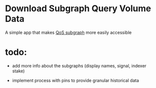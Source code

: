 # Download Subgraph Query Volume Data

A simple app that makes [QoS subgraph](https://thegraph.com/explorer/subgraphs/Dtr9rETvwokot4BSXaD5tECanXfqfJKcvHuaaEgPDD2D?view=Indexers&chain=arbitrum-one) more easily accessible


# todo:

- add more info about the subgraphs (display names, signal, indexer stake)

- implement process with pins to provide granular historical data

